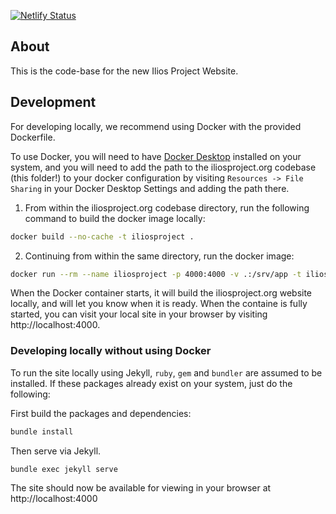 [![Netlify Status](https://api.netlify.com/api/v1/badges/c57a716e-4f40-4d77-8496-747a6eb50470/deploy-status)](https://app.netlify.com/sites/iliosproject/deploys)

## About

This is the code-base for the new Ilios Project Website.

## Development

For developing locally, we recommend using Docker with the provided Dockerfile.

To use Docker, you will need to have [Docker Desktop](https://www.docker.com/products/docker-desktop/) installed on your system, and you will need to add the path to the iliosproject.org codebase (this folder!) to your docker configuration by visiting `Resources -> File Sharing` in your Docker Desktop Settings and adding the path there.

1. From within the iliosproject.org codebase directory, run the following command to build the docker image locally:
```bash
docker build --no-cache -t iliosproject .
```

2. Continuing from within the same directory, run the docker image:
```bash
docker run --rm --name iliosproject -p 4000:4000 -v .:/srv/app -t iliosproject
```

When the Docker container starts, it will build the iliosproject.org website locally, and will let you know when it is ready. When the containe is fully started, you can visit your local site in your browser by visiting http://localhost:4000.


### Developing locally without using Docker
To run the site locally using Jekyll, `ruby`, `gem` and `bundler` are assumed to be installed. If these packages already exist on your system, just do the following:

First build the packages and dependencies:
```bash
bundle install
```

Then serve via Jekyll.
```bash
bundle exec jekyll serve
```
The site should now be available for viewing in your browser at http://localhost:4000
